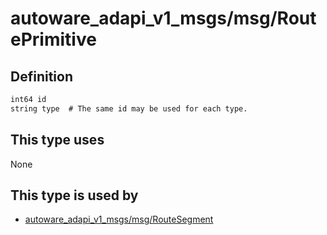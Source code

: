 <!-- This file is generated by a tool. Do not edit directly. -->

# autoware_adapi_v1_msgs/msg/RoutePrimitive

## Definition

```txt
int64 id
string type  # The same id may be used for each type.
```

## This type uses

None

## This type is used by

- [autoware_adapi_v1_msgs/msg/RouteSegment](../../autoware_adapi_v1_msgs/msg/route_segment.md)
